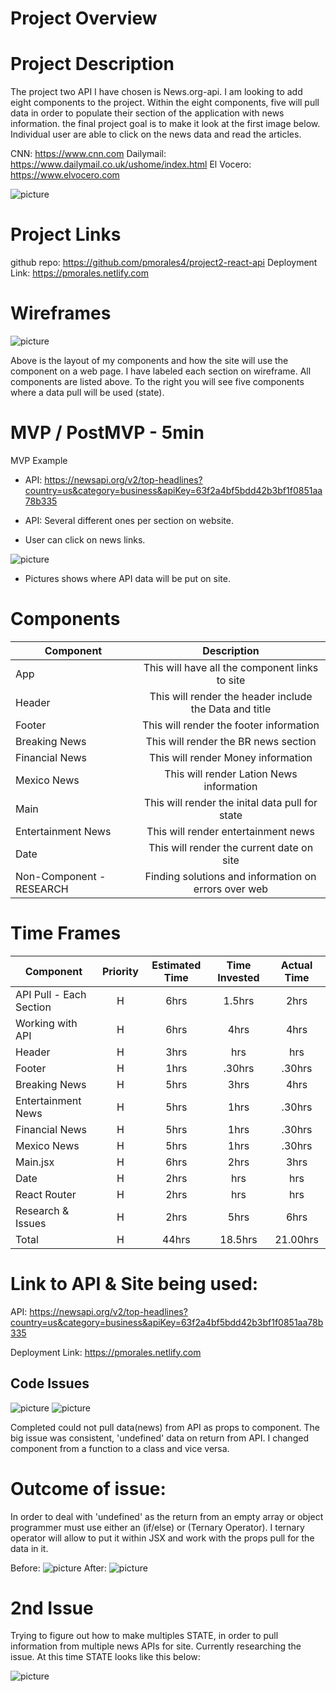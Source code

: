 # Project Overview

# Project Description

The project two API I have chosen is News.org-api. I am looking to add eight components to the project. Within the eight components, five will pull data in order to populate their section of the application with news information. the final project goal is to make it look at the first image below. Individual user are able to click on the news data and read the articles.

CNN: https://www.cnn.com
Dailymail: https://www.dailymail.co.uk/ushome/index.html
El Vocero: https://www.elvocero.com

![picture](src/images/IMG_8759.jpg)

# Project Links

github repo: https://github.com/pmorales4/project2-react-api
Deployment Link: https://pmorales.netlify.com

# Wireframes

![picture](src/images/Project-2-Wireframe.jpg)

Above is the layout of my components and how the site will use the component on a web page. I have labeled each section on wireframe. All components are listed above. To the right you will see five components where a data pull will be used (state).

# MVP / PostMVP - 5min

MVP Example

- API: https://newsapi.org/v2/top-headlines?country=us&category=business&apiKey=63f2a4bf5bdd42b3bf1f0851aa78b335

- API: Several different ones per section on website.
- User can click on news links.

![picture](src/images/IMG_87599.jpg)

- Pictures shows where API data will be put on site.

# Components

| Component                |                      Description                       |
| ------------------------ | :----------------------------------------------------: |
| App                      |     This will have all the component links to site     |
| Header                   | This will render the header include the Data and title |
| Footer                   |        This will render the footer information         |
| Breaking News            |          This will render the BR news section          |
| Financial News           |           This will render Money information           |
| Mexico News              |        This will render Lation News information        |
| Main                     |    This will render the inital data pull for state     |
| Entertainment News       |          This will render entertainment news           |
| Date                     |       This will render the current date on site        |
| Non-Component - RESEARCH |  Finding solutions and information on errors over web  |

# Time Frames

| Component               | Priority | Estimated Time | Time Invested | Actual Time |
| ----------------------- | :------: | :------------: | :-----------: | :---------: |
| API Pull - Each Section |    H     |      6hrs      |    1.5hrs     |    2hrs     |
| Working with API        |    H     |      6hrs      |     4hrs      |    4hrs     |
| Header                  |    H     |      3hrs      |      hrs      |     hrs     |
| Footer                  |    H     |      1hrs      |    .30hrs     |   .30hrs    |
| Breaking News           |    H     |      5hrs      |     3hrs      |    4hrs     |
| Entertainment News      |    H     |      5hrs      |     1hrs      |   .30hrs    |
| Financial News          |    H     |      5hrs      |     1hrs      |   .30hrs    |
| Mexico News             |    H     |      5hrs      |     1hrs      |   .30hrs    |
| Main.jsx                |    H     |      6hrs      |     2hrs      |    3hrs     |
| Date                    |    H     |      2hrs      |      hrs      |     hrs     |
| React Router            |    H     |      2hrs      |      hrs      |     hrs     |
| Research & Issues       |    H     |      2hrs      |     5hrs      |    6hrs     |
| Total                   |    H     |     44hrs      |    18.5hrs    |  21.00hrs   |

# Link to API & Site being used:

API: https://newsapi.org/v2/top-headlines?country=us&category=business&apiKey=63f2a4bf5bdd42b3bf1f0851aa78b335

Deployment Link: https://pmorales.netlify.com

## Code Issues

![picture](src/images/vscode-snip.png)
![picture](src/images/data-snip.png)

Completed could not pull data(news) from API as props to component. The big issue was consistent, 'undefined' data on return from API. I changed component from a function to a class and vice versa.

# Outcome of issue:

In order to deal with 'undefined' as the return from an empty array or object programmer must use either an (if/else) or (Ternary Operator). I ternary operator will allow to put it within JSX and work with the props pull for the data in it.

Before:
![picture](src/images/ternary.png)
After:
![picture](src/images/afterternary.png)

# 2nd Issue

Trying to figure out how to make multiples STATE, in order to pull information from multiple news APIs for site. Currently researching the issue. At this time STATE looks like this below:

![picture](src/images/state.png)
